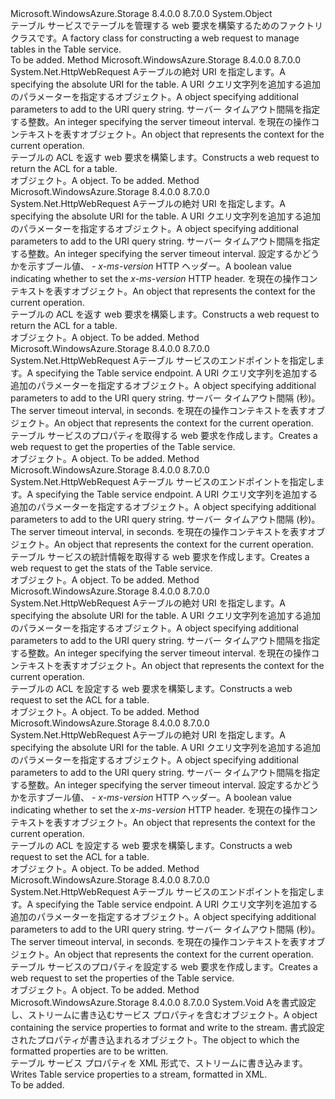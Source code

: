 <Type Name="TableHttpWebRequestFactory" FullName="Microsoft.WindowsAzure.Storage.Table.Protocol.TableHttpWebRequestFactory">
  <TypeSignature Language="C#" Value="public static class TableHttpWebRequestFactory" />
  <TypeSignature Language="ILAsm" Value=".class public auto ansi abstract sealed beforefieldinit TableHttpWebRequestFactory extends System.Object" />
  <TypeSignature Language="DocId" Value="T:Microsoft.WindowsAzure.Storage.Table.Protocol.TableHttpWebRequestFactory" />
  <TypeSignature Language="VB.NET" Value="Public Class TableHttpWebRequestFactory" />
  <TypeSignature Language="F#" Value="type TableHttpWebRequestFactory = class" />
  <AssemblyInfo>
    <AssemblyName>Microsoft.WindowsAzure.Storage</AssemblyName>
    <AssemblyVersion>8.4.0.0</AssemblyVersion>
    <AssemblyVersion>8.7.0.0</AssemblyVersion>
  </AssemblyInfo>
  <Base>
    <BaseTypeName>System.Object</BaseTypeName>
  </Base>
  <Interfaces />
  <Docs>
    <summary>
            <span data-ttu-id="d4099-101">テーブル サービスでテーブルを管理する web 要求を構築するためのファクトリ クラスです。</span><span class="sxs-lookup"><span data-stu-id="d4099-101">A factory class for constructing a web request to manage tables in the Table service.</span></span>
            </summary>
    <remarks>To be added.</remarks>
  </Docs>
  <Members>
    <Member MemberName="GetAcl">
      <MemberSignature Language="C#" Value="public static System.Net.HttpWebRequest GetAcl (Uri uri, Microsoft.WindowsAzure.Storage.Core.UriQueryBuilder builder, Nullable&lt;int&gt; timeout, Microsoft.WindowsAzure.Storage.OperationContext operationContext);" />
      <MemberSignature Language="ILAsm" Value=".method public static hidebysig class System.Net.HttpWebRequest GetAcl(class System.Uri uri, class Microsoft.WindowsAzure.Storage.Core.UriQueryBuilder builder, valuetype System.Nullable`1&lt;int32&gt; timeout, class Microsoft.WindowsAzure.Storage.OperationContext operationContext) cil managed" />
      <MemberSignature Language="DocId" Value="M:Microsoft.WindowsAzure.Storage.Table.Protocol.TableHttpWebRequestFactory.GetAcl(System.Uri,Microsoft.WindowsAzure.Storage.Core.UriQueryBuilder,System.Nullable{System.Int32},Microsoft.WindowsAzure.Storage.OperationContext)" />
      <MemberSignature Language="F#" Value="static member GetAcl : Uri * Microsoft.WindowsAzure.Storage.Core.UriQueryBuilder * Nullable&lt;int&gt; * Microsoft.WindowsAzure.Storage.OperationContext -&gt; System.Net.HttpWebRequest" Usage="Microsoft.WindowsAzure.Storage.Table.Protocol.TableHttpWebRequestFactory.GetAcl (uri, builder, timeout, operationContext)" />
      <MemberType>Method</MemberType>
      <AssemblyInfo>
        <AssemblyName>Microsoft.WindowsAzure.Storage</AssemblyName>
        <AssemblyVersion>8.4.0.0</AssemblyVersion>
        <AssemblyVersion>8.7.0.0</AssemblyVersion>
      </AssemblyInfo>
      <ReturnValue>
        <ReturnType>System.Net.HttpWebRequest</ReturnType>
      </ReturnValue>
      <Parameters>
        <Parameter Name="uri" Type="System.Uri" />
        <Parameter Name="builder" Type="Microsoft.WindowsAzure.Storage.Core.UriQueryBuilder" />
        <Parameter Name="timeout" Type="System.Nullable&lt;System.Int32&gt;" />
        <Parameter Name="operationContext" Type="Microsoft.WindowsAzure.Storage.OperationContext" />
      </Parameters>
      <Docs>
        <param name="uri"><span data-ttu-id="d4099-102">A<see cref="T:System.Uri" />テーブルの絶対 URI を指定します。</span><span class="sxs-lookup"><span data-stu-id="d4099-102">A <see cref="T:System.Uri" /> specifying the absolute URI for the table.</span></span></param>
        <param name="builder"><span data-ttu-id="d4099-103">A <see cref="T:Microsoft.WindowsAzure.Storage.Core.UriQueryBuilder" /> URI クエリ文字列を追加する追加のパラメーターを指定するオブジェクト。</span><span class="sxs-lookup"><span data-stu-id="d4099-103">A <see cref="T:Microsoft.WindowsAzure.Storage.Core.UriQueryBuilder" /> object specifying additional parameters to add to the URI query string.</span></span></param>
        <param name="timeout"><span data-ttu-id="d4099-104">サーバー タイムアウト間隔を指定する整数。</span><span class="sxs-lookup"><span data-stu-id="d4099-104">An integer specifying the server timeout interval.</span></span></param>
        <param name="operationContext"><span data-ttu-id="d4099-105"><see cref="T:Microsoft.WindowsAzure.Storage.OperationContext" />を現在の操作コンテキストを表すオブジェクト。</span><span class="sxs-lookup"><span data-stu-id="d4099-105">An <see cref="T:Microsoft.WindowsAzure.Storage.OperationContext" /> object that represents the context for the current operation.</span></span></param>
        <summary>
            <span data-ttu-id="d4099-106">テーブルの ACL を返す web 要求を構築します。</span><span class="sxs-lookup"><span data-stu-id="d4099-106">Constructs a web request to return the ACL for a table.</span></span>
            </summary>
        <returns><span data-ttu-id="d4099-107"><see cref="T:System.Net.HttpWebRequest" /> オブジェクト。</span><span class="sxs-lookup"><span data-stu-id="d4099-107">A <see cref="T:System.Net.HttpWebRequest" /> object.</span></span></returns>
        <remarks>To be added.</remarks>
      </Docs>
    </Member>
    <Member MemberName="GetAcl">
      <MemberSignature Language="C#" Value="public static System.Net.HttpWebRequest GetAcl (Uri uri, Microsoft.WindowsAzure.Storage.Core.UriQueryBuilder builder, Nullable&lt;int&gt; timeout, bool useVersionHeader, Microsoft.WindowsAzure.Storage.OperationContext operationContext);" />
      <MemberSignature Language="ILAsm" Value=".method public static hidebysig class System.Net.HttpWebRequest GetAcl(class System.Uri uri, class Microsoft.WindowsAzure.Storage.Core.UriQueryBuilder builder, valuetype System.Nullable`1&lt;int32&gt; timeout, bool useVersionHeader, class Microsoft.WindowsAzure.Storage.OperationContext operationContext) cil managed" />
      <MemberSignature Language="DocId" Value="M:Microsoft.WindowsAzure.Storage.Table.Protocol.TableHttpWebRequestFactory.GetAcl(System.Uri,Microsoft.WindowsAzure.Storage.Core.UriQueryBuilder,System.Nullable{System.Int32},System.Boolean,Microsoft.WindowsAzure.Storage.OperationContext)" />
      <MemberSignature Language="F#" Value="static member GetAcl : Uri * Microsoft.WindowsAzure.Storage.Core.UriQueryBuilder * Nullable&lt;int&gt; * bool * Microsoft.WindowsAzure.Storage.OperationContext -&gt; System.Net.HttpWebRequest" Usage="Microsoft.WindowsAzure.Storage.Table.Protocol.TableHttpWebRequestFactory.GetAcl (uri, builder, timeout, useVersionHeader, operationContext)" />
      <MemberType>Method</MemberType>
      <AssemblyInfo>
        <AssemblyName>Microsoft.WindowsAzure.Storage</AssemblyName>
        <AssemblyVersion>8.4.0.0</AssemblyVersion>
        <AssemblyVersion>8.7.0.0</AssemblyVersion>
      </AssemblyInfo>
      <ReturnValue>
        <ReturnType>System.Net.HttpWebRequest</ReturnType>
      </ReturnValue>
      <Parameters>
        <Parameter Name="uri" Type="System.Uri" />
        <Parameter Name="builder" Type="Microsoft.WindowsAzure.Storage.Core.UriQueryBuilder" />
        <Parameter Name="timeout" Type="System.Nullable&lt;System.Int32&gt;" />
        <Parameter Name="useVersionHeader" Type="System.Boolean" />
        <Parameter Name="operationContext" Type="Microsoft.WindowsAzure.Storage.OperationContext" />
      </Parameters>
      <Docs>
        <param name="uri"><span data-ttu-id="d4099-108">A<see cref="T:System.Uri" />テーブルの絶対 URI を指定します。</span><span class="sxs-lookup"><span data-stu-id="d4099-108">A <see cref="T:System.Uri" /> specifying the absolute URI for the table.</span></span></param>
        <param name="builder"><span data-ttu-id="d4099-109">A <see cref="T:Microsoft.WindowsAzure.Storage.Core.UriQueryBuilder" /> URI クエリ文字列を追加する追加のパラメーターを指定するオブジェクト。</span><span class="sxs-lookup"><span data-stu-id="d4099-109">A <see cref="T:Microsoft.WindowsAzure.Storage.Core.UriQueryBuilder" /> object specifying additional parameters to add to the URI query string.</span></span></param>
        <param name="timeout"><span data-ttu-id="d4099-110">サーバー タイムアウト間隔を指定する整数。</span><span class="sxs-lookup"><span data-stu-id="d4099-110">An integer specifying the server timeout interval.</span></span></param>
        <param name="useVersionHeader"><span data-ttu-id="d4099-111">設定するかどうかを示すブール値、 <i>- x-ms-version</i> HTTP ヘッダー。</span><span class="sxs-lookup"><span data-stu-id="d4099-111">A boolean value indicating whether to set the <i>x-ms-version</i> HTTP header.</span></span></param>
        <param name="operationContext"><span data-ttu-id="d4099-112"><see cref="T:Microsoft.WindowsAzure.Storage.OperationContext" />を現在の操作コンテキストを表すオブジェクト。</span><span class="sxs-lookup"><span data-stu-id="d4099-112">An <see cref="T:Microsoft.WindowsAzure.Storage.OperationContext" /> object that represents the context for the current operation.</span></span></param>
        <summary>
            <span data-ttu-id="d4099-113">テーブルの ACL を返す web 要求を構築します。</span><span class="sxs-lookup"><span data-stu-id="d4099-113">Constructs a web request to return the ACL for a table.</span></span>
            </summary>
        <returns><span data-ttu-id="d4099-114"><see cref="T:System.Net.HttpWebRequest" /> オブジェクト。</span><span class="sxs-lookup"><span data-stu-id="d4099-114">A <see cref="T:System.Net.HttpWebRequest" /> object.</span></span></returns>
        <remarks>To be added.</remarks>
      </Docs>
    </Member>
    <Member MemberName="GetServiceProperties">
      <MemberSignature Language="C#" Value="public static System.Net.HttpWebRequest GetServiceProperties (Uri uri, Microsoft.WindowsAzure.Storage.Core.UriQueryBuilder builder, Nullable&lt;int&gt; timeout, Microsoft.WindowsAzure.Storage.OperationContext operationContext);" />
      <MemberSignature Language="ILAsm" Value=".method public static hidebysig class System.Net.HttpWebRequest GetServiceProperties(class System.Uri uri, class Microsoft.WindowsAzure.Storage.Core.UriQueryBuilder builder, valuetype System.Nullable`1&lt;int32&gt; timeout, class Microsoft.WindowsAzure.Storage.OperationContext operationContext) cil managed" />
      <MemberSignature Language="DocId" Value="M:Microsoft.WindowsAzure.Storage.Table.Protocol.TableHttpWebRequestFactory.GetServiceProperties(System.Uri,Microsoft.WindowsAzure.Storage.Core.UriQueryBuilder,System.Nullable{System.Int32},Microsoft.WindowsAzure.Storage.OperationContext)" />
      <MemberSignature Language="F#" Value="static member GetServiceProperties : Uri * Microsoft.WindowsAzure.Storage.Core.UriQueryBuilder * Nullable&lt;int&gt; * Microsoft.WindowsAzure.Storage.OperationContext -&gt; System.Net.HttpWebRequest" Usage="Microsoft.WindowsAzure.Storage.Table.Protocol.TableHttpWebRequestFactory.GetServiceProperties (uri, builder, timeout, operationContext)" />
      <MemberType>Method</MemberType>
      <AssemblyInfo>
        <AssemblyName>Microsoft.WindowsAzure.Storage</AssemblyName>
        <AssemblyVersion>8.4.0.0</AssemblyVersion>
        <AssemblyVersion>8.7.0.0</AssemblyVersion>
      </AssemblyInfo>
      <ReturnValue>
        <ReturnType>System.Net.HttpWebRequest</ReturnType>
      </ReturnValue>
      <Parameters>
        <Parameter Name="uri" Type="System.Uri" />
        <Parameter Name="builder" Type="Microsoft.WindowsAzure.Storage.Core.UriQueryBuilder" />
        <Parameter Name="timeout" Type="System.Nullable&lt;System.Int32&gt;" />
        <Parameter Name="operationContext" Type="Microsoft.WindowsAzure.Storage.OperationContext" />
      </Parameters>
      <Docs>
        <param name="uri"><span data-ttu-id="d4099-115">A<see cref="T:System.Uri" />テーブル サービスのエンドポイントを指定します。</span><span class="sxs-lookup"><span data-stu-id="d4099-115">A <see cref="T:System.Uri" /> specifying the Table service endpoint.</span></span></param>
        <param name="builder"><span data-ttu-id="d4099-116">A <see cref="T:Microsoft.WindowsAzure.Storage.Core.UriQueryBuilder" /> URI クエリ文字列を追加する追加のパラメーターを指定するオブジェクト。</span><span class="sxs-lookup"><span data-stu-id="d4099-116">A <see cref="T:Microsoft.WindowsAzure.Storage.Core.UriQueryBuilder" /> object specifying additional parameters to add to the URI query string.</span></span></param>
        <param name="timeout"><span data-ttu-id="d4099-117">サーバー タイムアウト間隔 (秒)。</span><span class="sxs-lookup"><span data-stu-id="d4099-117">The server timeout interval, in seconds.</span></span></param>
        <param name="operationContext"><span data-ttu-id="d4099-118"><see cref="T:Microsoft.WindowsAzure.Storage.OperationContext" />を現在の操作コンテキストを表すオブジェクト。</span><span class="sxs-lookup"><span data-stu-id="d4099-118">An <see cref="T:Microsoft.WindowsAzure.Storage.OperationContext" /> object that represents the context for the current operation.</span></span></param>
        <summary>
            <span data-ttu-id="d4099-119">テーブル サービスのプロパティを取得する web 要求を作成します。</span><span class="sxs-lookup"><span data-stu-id="d4099-119">Creates a web request to get the properties of the Table service.</span></span>
            </summary>
        <returns><span data-ttu-id="d4099-120"><see cref="T:System.Net.HttpWebRequest" /> オブジェクト。</span><span class="sxs-lookup"><span data-stu-id="d4099-120">A <see cref="T:System.Net.HttpWebRequest" /> object.</span></span></returns>
        <remarks>To be added.</remarks>
      </Docs>
    </Member>
    <Member MemberName="GetServiceStats">
      <MemberSignature Language="C#" Value="public static System.Net.HttpWebRequest GetServiceStats (Uri uri, Microsoft.WindowsAzure.Storage.Core.UriQueryBuilder builder, Nullable&lt;int&gt; timeout, Microsoft.WindowsAzure.Storage.OperationContext operationContext);" />
      <MemberSignature Language="ILAsm" Value=".method public static hidebysig class System.Net.HttpWebRequest GetServiceStats(class System.Uri uri, class Microsoft.WindowsAzure.Storage.Core.UriQueryBuilder builder, valuetype System.Nullable`1&lt;int32&gt; timeout, class Microsoft.WindowsAzure.Storage.OperationContext operationContext) cil managed" />
      <MemberSignature Language="DocId" Value="M:Microsoft.WindowsAzure.Storage.Table.Protocol.TableHttpWebRequestFactory.GetServiceStats(System.Uri,Microsoft.WindowsAzure.Storage.Core.UriQueryBuilder,System.Nullable{System.Int32},Microsoft.WindowsAzure.Storage.OperationContext)" />
      <MemberSignature Language="F#" Value="static member GetServiceStats : Uri * Microsoft.WindowsAzure.Storage.Core.UriQueryBuilder * Nullable&lt;int&gt; * Microsoft.WindowsAzure.Storage.OperationContext -&gt; System.Net.HttpWebRequest" Usage="Microsoft.WindowsAzure.Storage.Table.Protocol.TableHttpWebRequestFactory.GetServiceStats (uri, builder, timeout, operationContext)" />
      <MemberType>Method</MemberType>
      <AssemblyInfo>
        <AssemblyName>Microsoft.WindowsAzure.Storage</AssemblyName>
        <AssemblyVersion>8.4.0.0</AssemblyVersion>
        <AssemblyVersion>8.7.0.0</AssemblyVersion>
      </AssemblyInfo>
      <ReturnValue>
        <ReturnType>System.Net.HttpWebRequest</ReturnType>
      </ReturnValue>
      <Parameters>
        <Parameter Name="uri" Type="System.Uri" />
        <Parameter Name="builder" Type="Microsoft.WindowsAzure.Storage.Core.UriQueryBuilder" />
        <Parameter Name="timeout" Type="System.Nullable&lt;System.Int32&gt;" />
        <Parameter Name="operationContext" Type="Microsoft.WindowsAzure.Storage.OperationContext" />
      </Parameters>
      <Docs>
        <param name="uri"><span data-ttu-id="d4099-121">A<see cref="T:System.Uri" />テーブル サービスのエンドポイントを指定します。</span><span class="sxs-lookup"><span data-stu-id="d4099-121">A <see cref="T:System.Uri" /> specifying the Table service endpoint.</span></span></param>
        <param name="builder"><span data-ttu-id="d4099-122">A <see cref="T:Microsoft.WindowsAzure.Storage.Core.UriQueryBuilder" /> URI クエリ文字列を追加する追加のパラメーターを指定するオブジェクト。</span><span class="sxs-lookup"><span data-stu-id="d4099-122">A <see cref="T:Microsoft.WindowsAzure.Storage.Core.UriQueryBuilder" /> object specifying additional parameters to add to the URI query string.</span></span></param>
        <param name="timeout"><span data-ttu-id="d4099-123">サーバー タイムアウト間隔 (秒)。</span><span class="sxs-lookup"><span data-stu-id="d4099-123">The server timeout interval, in seconds.</span></span></param>
        <param name="operationContext"><span data-ttu-id="d4099-124"><see cref="T:Microsoft.WindowsAzure.Storage.OperationContext" />を現在の操作コンテキストを表すオブジェクト。</span><span class="sxs-lookup"><span data-stu-id="d4099-124">An <see cref="T:Microsoft.WindowsAzure.Storage.OperationContext" /> object that represents the context for the current operation.</span></span></param>
        <summary>
            <span data-ttu-id="d4099-125">テーブル サービスの統計情報を取得する web 要求を作成します。</span><span class="sxs-lookup"><span data-stu-id="d4099-125">Creates a web request to get the stats of the Table service.</span></span>
            </summary>
        <returns><span data-ttu-id="d4099-126"><see cref="T:System.Net.HttpWebRequest" /> オブジェクト。</span><span class="sxs-lookup"><span data-stu-id="d4099-126">A <see cref="T:System.Net.HttpWebRequest" /> object.</span></span></returns>
        <remarks>To be added.</remarks>
      </Docs>
    </Member>
    <Member MemberName="SetAcl">
      <MemberSignature Language="C#" Value="public static System.Net.HttpWebRequest SetAcl (Uri uri, Microsoft.WindowsAzure.Storage.Core.UriQueryBuilder builder, Nullable&lt;int&gt; timeout, Microsoft.WindowsAzure.Storage.OperationContext operationContext);" />
      <MemberSignature Language="ILAsm" Value=".method public static hidebysig class System.Net.HttpWebRequest SetAcl(class System.Uri uri, class Microsoft.WindowsAzure.Storage.Core.UriQueryBuilder builder, valuetype System.Nullable`1&lt;int32&gt; timeout, class Microsoft.WindowsAzure.Storage.OperationContext operationContext) cil managed" />
      <MemberSignature Language="DocId" Value="M:Microsoft.WindowsAzure.Storage.Table.Protocol.TableHttpWebRequestFactory.SetAcl(System.Uri,Microsoft.WindowsAzure.Storage.Core.UriQueryBuilder,System.Nullable{System.Int32},Microsoft.WindowsAzure.Storage.OperationContext)" />
      <MemberSignature Language="F#" Value="static member SetAcl : Uri * Microsoft.WindowsAzure.Storage.Core.UriQueryBuilder * Nullable&lt;int&gt; * Microsoft.WindowsAzure.Storage.OperationContext -&gt; System.Net.HttpWebRequest" Usage="Microsoft.WindowsAzure.Storage.Table.Protocol.TableHttpWebRequestFactory.SetAcl (uri, builder, timeout, operationContext)" />
      <MemberType>Method</MemberType>
      <AssemblyInfo>
        <AssemblyName>Microsoft.WindowsAzure.Storage</AssemblyName>
        <AssemblyVersion>8.4.0.0</AssemblyVersion>
        <AssemblyVersion>8.7.0.0</AssemblyVersion>
      </AssemblyInfo>
      <ReturnValue>
        <ReturnType>System.Net.HttpWebRequest</ReturnType>
      </ReturnValue>
      <Parameters>
        <Parameter Name="uri" Type="System.Uri" />
        <Parameter Name="builder" Type="Microsoft.WindowsAzure.Storage.Core.UriQueryBuilder" />
        <Parameter Name="timeout" Type="System.Nullable&lt;System.Int32&gt;" />
        <Parameter Name="operationContext" Type="Microsoft.WindowsAzure.Storage.OperationContext" />
      </Parameters>
      <Docs>
        <param name="uri"><span data-ttu-id="d4099-127">A<see cref="T:System.Uri" />テーブルの絶対 URI を指定します。</span><span class="sxs-lookup"><span data-stu-id="d4099-127">A <see cref="T:System.Uri" /> specifying the absolute URI for the table.</span></span></param>
        <param name="builder"><span data-ttu-id="d4099-128">A <see cref="T:Microsoft.WindowsAzure.Storage.Core.UriQueryBuilder" /> URI クエリ文字列を追加する追加のパラメーターを指定するオブジェクト。</span><span class="sxs-lookup"><span data-stu-id="d4099-128">A <see cref="T:Microsoft.WindowsAzure.Storage.Core.UriQueryBuilder" /> object specifying additional parameters to add to the URI query string.</span></span></param>
        <param name="timeout"><span data-ttu-id="d4099-129">サーバー タイムアウト間隔を指定する整数。</span><span class="sxs-lookup"><span data-stu-id="d4099-129">An integer specifying the server timeout interval.</span></span></param>
        <param name="operationContext"><span data-ttu-id="d4099-130"><see cref="T:Microsoft.WindowsAzure.Storage.OperationContext" />を現在の操作コンテキストを表すオブジェクト。</span><span class="sxs-lookup"><span data-stu-id="d4099-130">An <see cref="T:Microsoft.WindowsAzure.Storage.OperationContext" /> object that represents the context for the current operation.</span></span></param>
        <summary>
            <span data-ttu-id="d4099-131">テーブルの ACL を設定する web 要求を構築します。</span><span class="sxs-lookup"><span data-stu-id="d4099-131">Constructs a web request to set the ACL for a table.</span></span>
            </summary>
        <returns><span data-ttu-id="d4099-132"><see cref="T:System.Net.HttpWebRequest" /> オブジェクト。</span><span class="sxs-lookup"><span data-stu-id="d4099-132">A <see cref="T:System.Net.HttpWebRequest" /> object.</span></span></returns>
        <remarks>To be added.</remarks>
      </Docs>
    </Member>
    <Member MemberName="SetAcl">
      <MemberSignature Language="C#" Value="public static System.Net.HttpWebRequest SetAcl (Uri uri, Microsoft.WindowsAzure.Storage.Core.UriQueryBuilder builder, Nullable&lt;int&gt; timeout, bool useVersionHeader, Microsoft.WindowsAzure.Storage.OperationContext operationContext);" />
      <MemberSignature Language="ILAsm" Value=".method public static hidebysig class System.Net.HttpWebRequest SetAcl(class System.Uri uri, class Microsoft.WindowsAzure.Storage.Core.UriQueryBuilder builder, valuetype System.Nullable`1&lt;int32&gt; timeout, bool useVersionHeader, class Microsoft.WindowsAzure.Storage.OperationContext operationContext) cil managed" />
      <MemberSignature Language="DocId" Value="M:Microsoft.WindowsAzure.Storage.Table.Protocol.TableHttpWebRequestFactory.SetAcl(System.Uri,Microsoft.WindowsAzure.Storage.Core.UriQueryBuilder,System.Nullable{System.Int32},System.Boolean,Microsoft.WindowsAzure.Storage.OperationContext)" />
      <MemberSignature Language="F#" Value="static member SetAcl : Uri * Microsoft.WindowsAzure.Storage.Core.UriQueryBuilder * Nullable&lt;int&gt; * bool * Microsoft.WindowsAzure.Storage.OperationContext -&gt; System.Net.HttpWebRequest" Usage="Microsoft.WindowsAzure.Storage.Table.Protocol.TableHttpWebRequestFactory.SetAcl (uri, builder, timeout, useVersionHeader, operationContext)" />
      <MemberType>Method</MemberType>
      <AssemblyInfo>
        <AssemblyName>Microsoft.WindowsAzure.Storage</AssemblyName>
        <AssemblyVersion>8.4.0.0</AssemblyVersion>
        <AssemblyVersion>8.7.0.0</AssemblyVersion>
      </AssemblyInfo>
      <ReturnValue>
        <ReturnType>System.Net.HttpWebRequest</ReturnType>
      </ReturnValue>
      <Parameters>
        <Parameter Name="uri" Type="System.Uri" />
        <Parameter Name="builder" Type="Microsoft.WindowsAzure.Storage.Core.UriQueryBuilder" />
        <Parameter Name="timeout" Type="System.Nullable&lt;System.Int32&gt;" />
        <Parameter Name="useVersionHeader" Type="System.Boolean" />
        <Parameter Name="operationContext" Type="Microsoft.WindowsAzure.Storage.OperationContext" />
      </Parameters>
      <Docs>
        <param name="uri"><span data-ttu-id="d4099-133">A<see cref="T:System.Uri" />テーブルの絶対 URI を指定します。</span><span class="sxs-lookup"><span data-stu-id="d4099-133">A <see cref="T:System.Uri" /> specifying the absolute URI for the table.</span></span></param>
        <param name="builder"><span data-ttu-id="d4099-134">A <see cref="T:Microsoft.WindowsAzure.Storage.Core.UriQueryBuilder" /> URI クエリ文字列を追加する追加のパラメーターを指定するオブジェクト。</span><span class="sxs-lookup"><span data-stu-id="d4099-134">A <see cref="T:Microsoft.WindowsAzure.Storage.Core.UriQueryBuilder" /> object specifying additional parameters to add to the URI query string.</span></span></param>
        <param name="timeout"><span data-ttu-id="d4099-135">サーバー タイムアウト間隔を指定する整数。</span><span class="sxs-lookup"><span data-stu-id="d4099-135">An integer specifying the server timeout interval.</span></span></param>
        <param name="useVersionHeader"><span data-ttu-id="d4099-136">設定するかどうかを示すブール値、 <i>- x-ms-version</i> HTTP ヘッダー。</span><span class="sxs-lookup"><span data-stu-id="d4099-136">A boolean value indicating whether to set the <i>x-ms-version</i> HTTP header.</span></span></param>
        <param name="operationContext"><span data-ttu-id="d4099-137"><see cref="T:Microsoft.WindowsAzure.Storage.OperationContext" />を現在の操作コンテキストを表すオブジェクト。</span><span class="sxs-lookup"><span data-stu-id="d4099-137">An <see cref="T:Microsoft.WindowsAzure.Storage.OperationContext" /> object that represents the context for the current operation.</span></span></param>
        <summary>
            <span data-ttu-id="d4099-138">テーブルの ACL を設定する web 要求を構築します。</span><span class="sxs-lookup"><span data-stu-id="d4099-138">Constructs a web request to set the ACL for a table.</span></span>
            </summary>
        <returns><span data-ttu-id="d4099-139"><see cref="T:System.Net.HttpWebRequest" /> オブジェクト。</span><span class="sxs-lookup"><span data-stu-id="d4099-139">A <see cref="T:System.Net.HttpWebRequest" /> object.</span></span></returns>
        <remarks>To be added.</remarks>
      </Docs>
    </Member>
    <Member MemberName="SetServiceProperties">
      <MemberSignature Language="C#" Value="public static System.Net.HttpWebRequest SetServiceProperties (Uri uri, Microsoft.WindowsAzure.Storage.Core.UriQueryBuilder builder, Nullable&lt;int&gt; timeout, Microsoft.WindowsAzure.Storage.OperationContext operationContext);" />
      <MemberSignature Language="ILAsm" Value=".method public static hidebysig class System.Net.HttpWebRequest SetServiceProperties(class System.Uri uri, class Microsoft.WindowsAzure.Storage.Core.UriQueryBuilder builder, valuetype System.Nullable`1&lt;int32&gt; timeout, class Microsoft.WindowsAzure.Storage.OperationContext operationContext) cil managed" />
      <MemberSignature Language="DocId" Value="M:Microsoft.WindowsAzure.Storage.Table.Protocol.TableHttpWebRequestFactory.SetServiceProperties(System.Uri,Microsoft.WindowsAzure.Storage.Core.UriQueryBuilder,System.Nullable{System.Int32},Microsoft.WindowsAzure.Storage.OperationContext)" />
      <MemberSignature Language="F#" Value="static member SetServiceProperties : Uri * Microsoft.WindowsAzure.Storage.Core.UriQueryBuilder * Nullable&lt;int&gt; * Microsoft.WindowsAzure.Storage.OperationContext -&gt; System.Net.HttpWebRequest" Usage="Microsoft.WindowsAzure.Storage.Table.Protocol.TableHttpWebRequestFactory.SetServiceProperties (uri, builder, timeout, operationContext)" />
      <MemberType>Method</MemberType>
      <AssemblyInfo>
        <AssemblyName>Microsoft.WindowsAzure.Storage</AssemblyName>
        <AssemblyVersion>8.4.0.0</AssemblyVersion>
        <AssemblyVersion>8.7.0.0</AssemblyVersion>
      </AssemblyInfo>
      <ReturnValue>
        <ReturnType>System.Net.HttpWebRequest</ReturnType>
      </ReturnValue>
      <Parameters>
        <Parameter Name="uri" Type="System.Uri" />
        <Parameter Name="builder" Type="Microsoft.WindowsAzure.Storage.Core.UriQueryBuilder" />
        <Parameter Name="timeout" Type="System.Nullable&lt;System.Int32&gt;" />
        <Parameter Name="operationContext" Type="Microsoft.WindowsAzure.Storage.OperationContext" />
      </Parameters>
      <Docs>
        <param name="uri"><span data-ttu-id="d4099-140">A<see cref="T:System.Uri" />テーブル サービスのエンドポイントを指定します。</span><span class="sxs-lookup"><span data-stu-id="d4099-140">A <see cref="T:System.Uri" /> specifying the Table service endpoint.</span></span></param>
        <param name="builder"><span data-ttu-id="d4099-141">A <see cref="T:Microsoft.WindowsAzure.Storage.Core.UriQueryBuilder" /> URI クエリ文字列を追加する追加のパラメーターを指定するオブジェクト。</span><span class="sxs-lookup"><span data-stu-id="d4099-141">A <see cref="T:Microsoft.WindowsAzure.Storage.Core.UriQueryBuilder" /> object specifying additional parameters to add to the URI query string.</span></span></param>
        <param name="timeout"><span data-ttu-id="d4099-142">サーバー タイムアウト間隔 (秒)。</span><span class="sxs-lookup"><span data-stu-id="d4099-142">The server timeout interval, in seconds.</span></span></param>
        <param name="operationContext"><span data-ttu-id="d4099-143"><see cref="T:Microsoft.WindowsAzure.Storage.OperationContext" />を現在の操作コンテキストを表すオブジェクト。</span><span class="sxs-lookup"><span data-stu-id="d4099-143">An <see cref="T:Microsoft.WindowsAzure.Storage.OperationContext" /> object that represents the context for the current operation.</span></span></param>
        <summary>
            <span data-ttu-id="d4099-144">テーブル サービスのプロパティを設定する web 要求を作成します。</span><span class="sxs-lookup"><span data-stu-id="d4099-144">Creates a web request to set the properties of the Table service.</span></span>
            </summary>
        <returns><span data-ttu-id="d4099-145"><see cref="T:System.Net.HttpWebRequest" /> オブジェクト。</span><span class="sxs-lookup"><span data-stu-id="d4099-145">A <see cref="T:System.Net.HttpWebRequest" /> object.</span></span></returns>
        <remarks>To be added.</remarks>
      </Docs>
    </Member>
    <Member MemberName="WriteServiceProperties">
      <MemberSignature Language="C#" Value="public static void WriteServiceProperties (Microsoft.WindowsAzure.Storage.Shared.Protocol.ServiceProperties properties, System.IO.Stream outputStream);" />
      <MemberSignature Language="ILAsm" Value=".method public static hidebysig void WriteServiceProperties(class Microsoft.WindowsAzure.Storage.Shared.Protocol.ServiceProperties properties, class System.IO.Stream outputStream) cil managed" />
      <MemberSignature Language="DocId" Value="M:Microsoft.WindowsAzure.Storage.Table.Protocol.TableHttpWebRequestFactory.WriteServiceProperties(Microsoft.WindowsAzure.Storage.Shared.Protocol.ServiceProperties,System.IO.Stream)" />
      <MemberSignature Language="VB.NET" Value="Public Shared Sub WriteServiceProperties (properties As ServiceProperties, outputStream As Stream)" />
      <MemberSignature Language="F#" Value="static member WriteServiceProperties : Microsoft.WindowsAzure.Storage.Shared.Protocol.ServiceProperties * System.IO.Stream -&gt; unit" Usage="Microsoft.WindowsAzure.Storage.Table.Protocol.TableHttpWebRequestFactory.WriteServiceProperties (properties, outputStream)" />
      <MemberType>Method</MemberType>
      <AssemblyInfo>
        <AssemblyName>Microsoft.WindowsAzure.Storage</AssemblyName>
        <AssemblyVersion>8.4.0.0</AssemblyVersion>
        <AssemblyVersion>8.7.0.0</AssemblyVersion>
      </AssemblyInfo>
      <ReturnValue>
        <ReturnType>System.Void</ReturnType>
      </ReturnValue>
      <Parameters>
        <Parameter Name="properties" Type="Microsoft.WindowsAzure.Storage.Shared.Protocol.ServiceProperties" />
        <Parameter Name="outputStream" Type="System.IO.Stream" />
      </Parameters>
      <Docs>
        <param name="properties"><span data-ttu-id="d4099-146">A<see cref="T:Microsoft.WindowsAzure.Storage.Shared.Protocol.ServiceProperties" />を書式設定し、ストリームに書き込むサービス プロパティを含むオブジェクト。</span><span class="sxs-lookup"><span data-stu-id="d4099-146">A <see cref="T:Microsoft.WindowsAzure.Storage.Shared.Protocol.ServiceProperties" /> object containing the service properties to format and write to the stream.</span></span></param>
        <param name="outputStream"><span data-ttu-id="d4099-147"><see cref="T:System.IO.Stream" />書式設定されたプロパティが書き込まれるオブジェクト。</span><span class="sxs-lookup"><span data-stu-id="d4099-147">The <see cref="T:System.IO.Stream" /> object to which the formatted properties are to be written.</span></span></param>
        <summary>
            <span data-ttu-id="d4099-148">テーブル サービス プロパティを XML 形式で、ストリームに書き込みます。</span><span class="sxs-lookup"><span data-stu-id="d4099-148">Writes Table service properties to a stream, formatted in XML.</span></span>
            </summary>
        <remarks>To be added.</remarks>
      </Docs>
    </Member>
  </Members>
</Type>